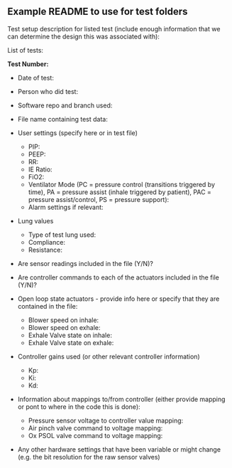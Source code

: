## Example README to use for test folders

Test setup description for listed test (include enough information that we can determine the design this was associated with):

List of tests:

**Test Number:**
* Date of test:
* Person who did test:
* Software repo and branch used:
* File name containing test data:
* User settings (specify here or in test file)
    * PIP:
    * PEEP:
    * RR:
    * IE Ratio:
    * FiO2: 
    * Ventilator Mode (PC = pressure control (transitions triggered by time), PA = pressure assist (inhale triggered by patient), PAC = pressure assist/control, PS = pressure support):
    * Alarm settings if relevant:
* Lung values
    * Type of test lung used:
    * Compliance:
    * Resistance: 
* Are sensor readings included in the file (Y/N)?
* Are controller commands to each of the actuators included in the file (Y/N)?
* Open loop state actuators - provide info here or specify that they are contained in the file:
    * Blower speed on inhale:
    * Blower speed on exhale:
    * Exhale Valve state on inhale:
    * Exhale Valve state on exhale:
* Controller gains used (or other relevant controller information)
    * Kp:
    * Ki:
    * Kd:
* Information about mappings to/from controller (either provide mapping or pont to where in the code this is done):
    * Pressure sensor voltage to controller value mapping:
    * Air pinch valve command to voltage mapping:
    * Ox PSOL valve command to voltage mapping:

* Any other hardware settings that have been variable or might change (e.g. the bit resolution for the raw sensor valves)
